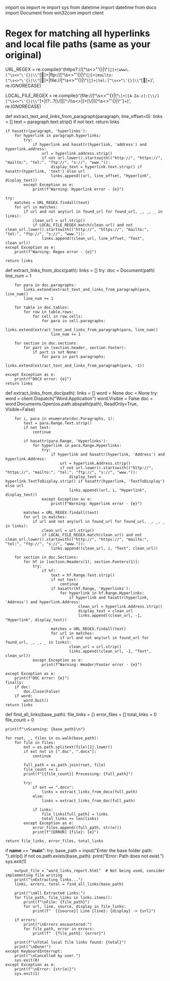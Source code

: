 import os
import re
import sys
from datetime import datetime
from docx import Document
from win32com import client

# Regex for matching all hyperlinks and local file paths (same as your original)
URL_REGEX = re.compile(r'(https?://[^\s<>"\'{}|\\^`[]+|www\.[^\s<>"\'{}|\\^`[]+|ftp://[^\s<>"\'{}|\\^`[]+|mailto:[^\s<>"\'{}|\\^`[]+|file://[^\s<>"\'{}|\\^`[]+|tel:[^\s<>"\'{}|\\^`[]+)', re.IGNORECASE)

LOCAL_FILE_REGEX = re.compile(r'(file://[^\s<>"\'{}|\\^`\]+|[A-Za-z]:[\\/][^\s<>"\'{}|\\^`\]+|(?:\.\.?[\\/]|[^:/\\\s<>|]+[\\/])[^\s<>"\'{}|\\^`\]+)', re.IGNORECASE)

def extract_text_and_links_from_paragraph(paragraph, line_offset=0):
    links = []
    text = paragraph.text.strip()
    if not text:
        return links

    if hasattr(paragraph, 'hyperlinks'):
        for hyperlink in paragraph.hyperlinks:
            try:
                if hyperlink and hasattr(hyperlink, 'address') and hyperlink.address:
                    url = hyperlink.address.strip()
                    if not url.lower().startswith(("http://", "https://", "mailto:", "tel:", "ftp://", "s://", "www.")):
                        display_text = hyperlink.text.strip() if hasattr(hyperlink, 'text') else url
                        links.append((url, line_offset, "Hyperlink", display_text))
            except Exception as e:
                print(f"Warning: Hyperlink error - {e}")

    try:
        matches = URL_REGEX.findall(text)
        for url in matches:
            if url and not any(url in found_url for found_url, _, _, _ in links):
                clean_url = url.strip()
                if LOCAL_FILE_REGEX.match(clean_url) and not clean_url.lower().startswith(("http://", "https://", "mailto:", "tel:", "ftp://", "s://", "www.")):
                    links.append((clean_url, line_offset, "Text", clean_url))
    except Exception as e:
        print(f"Warning: Regex error - {e}")

    return links

def extract_links_from_docx(path):
    links = []
    try:
        doc = Document(path)
        line_num = 1

        for para in doc.paragraphs:
            links.extend(extract_text_and_links_from_paragraph(para, line_num))
            line_num += 1

        for table in doc.tables:
            for row in table.rows:
                for cell in row.cells:
                    for para in cell.paragraphs:
                        links.extend(extract_text_and_links_from_paragraph(para, line_num))
                        line_num += 1
                        
        for section in doc.sections:
            for part in (section.header, section.footer):
                if part is not None:
                    for para in part.paragraphs:
                        links.extend(extract_text_and_links_from_paragraph(para, -1))

    except Exception as e:
        print(f"DOCX error: {e}")
    return links

def extract_links_from_doc(path):
    links = []
    word = None
    doc = None
    try:
        word = client.Dispatch("Word.Application")
        word.Visible = False
        doc = word.Documents.Open(os.path.abspath(path), ReadOnly=True, Visible=False)

        for i, para in enumerate(doc.Paragraphs, 1):
            text = para.Range.Text.strip()
            if not text:
                continue

            if hasattr(para.Range, 'Hyperlinks'):
                for hyperlink in para.Range.Hyperlinks:
                    try:
                        if hyperlink and hasattr(hyperlink, 'Address') and hyperlink.Address:
                            url = hyperlink.Address.strip()
                            if not url.lower().startswith(("http://", "https://", "mailto:", "tel:", "ftp://", "s://", "www.")):
                                display_text = hyperlink.TextToDisplay.strip() if hasattr(hyperlink, 'TextToDisplay') else url
                                links.append((url, i, "Hyperlink", display_text))
                    except Exception as e:
                        print(f"Warning: Hyperlink error - {e}")

            matches = URL_REGEX.findall(text)
            for url in matches:
                if url and not any(url in found_url for found_url, _, _, _ in links):
                    clean_url = url.strip()
                    if LOCAL_FILE_REGEX.match(clean_url) and not clean_url.lower().startswith(("http://", "https://", "mailto:", "tel:", "ftp://", "s://", "www.")):
                        links.append((clean_url, i, "Text", clean_url))

        for section in doc.Sections:
            for hf in [section.Headers(1), section.Footers(1)]:
                try:
                    if hf:
                        text = hf.Range.Text.strip()
                        if not text:
                            continue
                        if hasattr(hf.Range, 'Hyperlinks'):
                            for hyperlink in hf.Range.Hyperlinks:
                                if hyperlink and hasattr(hyperlink, 'Address') and hyperlink.Address:
                                    clean_url = hyperlink.Address.strip()
                                    display_text = clean_url
                                    links.append((clean_url, -1, "Hyperlink", display_text))

                        matches = URL_REGEX.findall(text)
                        for url in matches:
                            if url and not any(url in found_url for found_url, _, _, _ in links):
                                clean_url = url.strip()
                                links.append((clean_url, -1, "Text", clean_url))
                except Exception as e:
                    print(f"Warning: Header/Footer error - {e}")

    except Exception as e:
        print(f"DOC error: {e}")
    finally:
        if doc:
            doc.Close(False)
        if word:
            word.Quit()
    return links

def find_all_links(base_path):
    file_links = {}
    error_files = []
    total_links = 0
    file_count = 0

    print(f"\nScanning: {base_path}\n")

    for root, _, files in os.walk(base_path):
        for file in files:
            ext = os.path.splitext(file)[1].lower()
            if ext not in [".doc", ".docx"]:
                continue

            full_path = os.path.join(root, file)
            file_count += 1
            print(f"[{file_count}] Processing: {full_path}")

            try:
                if ext == ".docx":
                    links = extract_links_from_docx(full_path)
                else:
                    links = extract_links_from_doc(full_path)

                if links:
                    file_links[full_path] = links
                    total_links += len(links)
            except Exception as e:
                error_files.append((full_path, str(e)))
                print(f"[ERROR] {file}: {e}")

    return file_links, error_files, total_links

if __name__ == "__main__":
    try:
        base_path = input("Enter the base folder path: ").strip()
        if not os.path.exists(base_path):
            print("Error: Path does not exist.")
            sys.exit(1)

        output_file = "word_links_report.html"  # Not being used, consider implementing file writing
        print("\nExtracting links...")
        links, errors, total = find_all_links(base_path)

        print("\nAll Extracted Links:")
        for file_path, file_links in links.items():
            print(f"\nFile: {file_path}")
            for url, line, source, display in file_links:
                print(f"  [{source}] Line {line}: {display} -> {url}")

        if errors:
            print("\nErrors encountered:")
            for file_path, error in errors:
                print(f"  {file_path}: {error}")

        print(f"\nTotal local file links found: {total}")
        print("\nDone!")
    except KeyboardInterrupt:
        print("\nCancelled by user.")
        sys.exit(0)
    except Exception as e:
        print(f"\nError: {str(e)}")
        sys.exit(1)
